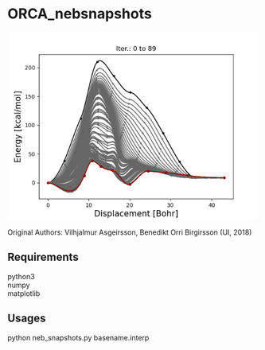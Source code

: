 # ORCA_nebsnapshots

![Alt text](neb_frames/neb_optimization.png)

Original Authors: Vilhjalmur Asgeirsson, Benedikt Orri Birgirsson (UI, 2018)
## Requirements
python3\
numpy\
matplotlib

## Usages
python neb_snapshots.py basename.interp
